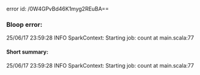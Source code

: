 error id: /0W4GPvBd46K1myg2REuBA==
### Bloop error:

25/06/17 23:59:28 INFO SparkContext: Starting job: count at main.scala:77
#### Short summary: 

25/06/17 23:59:28 INFO SparkContext: Starting job: count at main.scala:77